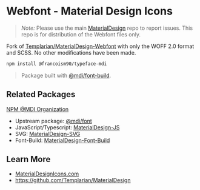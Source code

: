 # Webfont - Material Design Icons

> *Note:* Please use the main [MaterialDesign](https://github.com/Templarian/MaterialDesign/issues) repo to report issues. This repo is for distribution of the Webfont files only.

Fork of [Templarian/MaterialDesign-Webfont](https://github.com/Templarian/MaterialDesign-Webfont) with only the WOFF 2.0 format and SCSS. No other modifications have been made.

```bash
npm install @francoism90/typeface-mdi
```

> Package built with [@mdi/font-build](https://github.com/Templarian/MaterialDesign-Font-Build).

## Related Packages

[NPM @MDI Organization](https://npmjs.com/org/mdi)

- Upstream package: [@mdi/font](https://github.com/Templarian/MaterialDesign-Webfont)
- JavaScript/Typescript: [MaterialDesign-JS](https://github.com/Templarian/MaterialDesign-JS)
- SVG: [MaterialDesign-SVG](https://github.com/Templarian/MaterialDesign-SVG)
- Font-Build: [MaterialDesign-Font-Build](https://github.com/Templarian/MaterialDesign-Font-Build)

## Learn More

- [MaterialDesignIcons.com](https://materialdesignicons.com)
- https://github.com/Templarian/MaterialDesign
